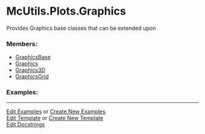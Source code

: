# <a id="McUtils.Plots.Graphics">McUtils.Plots.Graphics</a>
    
Provides Graphics base classes that can be extended upon

### Members:

  - [GraphicsBase](Graphics/GraphicsBase.md)
  - [Graphics](Graphics/Graphics.md)
  - [Graphics3D](Graphics/Graphics3D.md)
  - [GraphicsGrid](Graphics/GraphicsGrid.md)

### Examples:



___

[Edit Examples](https://github.com/McCoyGroup/References/edit/gh-pages/Documentation/examples/McUtils/Plots/Graphics.md) or 
[Create New Examples](https://github.com/McCoyGroup/References/new/gh-pages/?filename=Documentation/examples/McUtils/Plots/Graphics.md) <br/>
[Edit Template](https://github.com/McCoyGroup/References/edit/gh-pages/Documentation/templates/McUtils/Plots/Graphics.md) or 
[Create New Template](https://github.com/McCoyGroup/References/new/gh-pages/?filename=Documentation/templates/McUtils/Plots/Graphics.md) <br/>
[Edit Docstrings](https://github.com/McCoyGroup/McUtils/edit/master/Plots/Graphics/__init__.py?message=Update%20Docs)